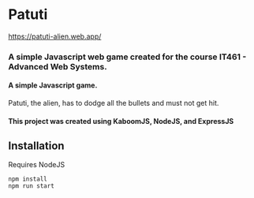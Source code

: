 # Patuti
https://patuti-alien.web.app/

### A simple Javascript web game created for the course IT461 - Advanced Web Systems.
#### A simple Javascript game. 
Patuti, the alien, has to dodge all the bullets and must not get hit.
#### This project was created using KaboomJS, NodeJS, and ExpressJS

## Installation

Requires NodeJS <br>

`npm install` <br>
`npm run start` <br>



